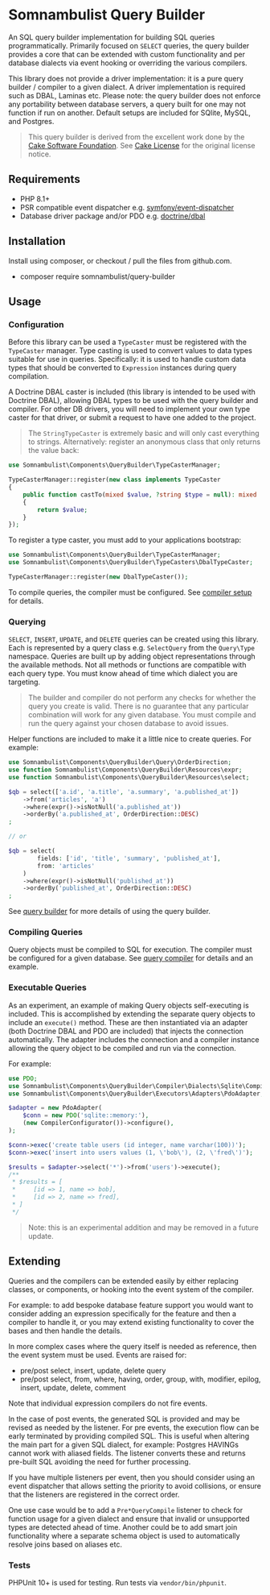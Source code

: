 # Somnambulist Query Builder

[//]: # ([![GitHub Actions Build Status]&#40;https://img.shields.io/github/actions/workflow/status/somnambulist-tech/query-builder/tests.yml?logo=github&branch=main&#41;]&#40;https://github.com/somnambulist-tech/query-builder/actions?query=workflow%3Atests&#41;)
[//]: # ([![Issues]&#40;https://img.shields.io/github/issues/somnambulist-tech/query-builder?logo=github&#41;]&#40;https://github.com/somnambulist-tech/query-builder/issues&#41;)
[//]: # ([![License]&#40;https://img.shields.io/github/license/somnambulist-tech/query-builder?logo=github&#41;]&#40;https://github.com/somnambulist-tech/query-builder/blob/master/LICENSE&#41;)
[//]: # ([![PHP Version]&#40;https://img.shields.io/packagist/php-v/somnambulist/query-builder?logo=php&logoColor=white&#41;]&#40;https://packagist.org/packages/somnambulist/query-builder&#41;)
[//]: # ([![Current Version]&#40;https://img.shields.io/packagist/v/somnambulist/query-builder?logo=packagist&logoColor=white&#41;]&#40;https://packagist.org/packages/somnambulist/query-builder&#41;)

An SQL query builder implementation for building SQL queries programmatically. Primarily focused
on `SELECT` queries, the query builder provides a core that can be extended with custom functionality
and per database dialects via event hooking or overriding the various compilers.

This library does not provide a driver implementation: it is a pure query builder / compiler to a
given dialect. A driver implementation is required such as DBAL, Laminas etc. Please note: the
query builder does not enforce any portability between database servers, a query built for one may
not function if run on another. Default setups are included for SQlite, MySQL, and Postgres.

> This query builder is derived from the excellent work done by the [Cake Software Foundation](https://github.com/cakephp/database).
> See [Cake License](CAKE_LICENSE) for the original license notice.

## Requirements

 * PHP 8.1+
 * PSR compatible event dispatcher e.g. [symfony/event-dispatcher](https://github.com/symfony/event-dispatcher)
 * Database driver package and/or PDO e.g. [doctrine/dbal](https://github.com/doctrine/dbal)

## Installation

Install using composer, or checkout / pull the files from github.com.

 * composer require somnambulist/query-builder

## Usage

### Configuration

Before this library can be used a `TypeCaster` must be registered with the `TypeCaster` manager. Type casting
is used to convert values to data types suitable for use in queries. Specifically: it is used to handle
custom data types that should be converted to `Expression` instances during query compilation.

A Doctrine DBAL caster is included (this library is intended to be used with Doctrine DBAL), allowing DBAL types
to be used with the query builder and compiler. For other DB drivers, you will need to implement your own type
caster for that driver, or submit a request to have one added to the project.

> The `StringTypeCaster` is extremely basic and will only cast everything to strings. Alternatively:
  register an anonymous class that only returns the value back:
  ```php
  use Somnambulist\Components\QueryBuilder\TypeCasterManager;
  
  TypeCasterManager::register(new class implements TypeCaster
  {
      public function castTo(mixed $value, ?string $type = null): mixed
      {
          return $value;
      }
  });
  ```

To register a type caster, you must add to your applications bootstrap:

```php
use Somnambulist\Components\QueryBuilder\TypeCasterManager;
use Somnambulist\Components\QueryBuilder\TypeCasters\DbalTypeCaster;

TypeCasterManager::register(new DbalTypeCaster());
```

To compile queries, the compiler must be configured. See [compiler setup](docs/query_compiler.md) for details.

### Querying

`SELECT`, `INSERT`, `UPDATE`, and `DELETE` queries can be created using this library. Each is represented by a query
class e.g. `SelectQuery` from the `Query\Type` namespace. Queries are built up by adding object representations
through the available methods. Not all methods or functions are compatible with each query type. You must know
ahead of time which dialect you are targeting.

> The builder and compiler do not perform any checks for whether the query you create is valid.
  There is no guarantee that any particular combination will work for any given database. You must compile and run
  the query against your chosen database to avoid issues.

Helper functions are included to make it a little nice to create queries. For example:

```php
use Somnambulist\Components\QueryBuilder\Query\OrderDirection;
use function Somnambulist\Components\QueryBuilder\Resources\expr;
use function Somnambulist\Components\QueryBuilder\Resources\select;

$qb = select(['a.id', 'a.title', 'a.summary', 'a.published_at'])
    ->from('articles', 'a')
    ->where(expr()->isNotNull('a.published_at'))
    ->orderBy('a.published_at', OrderDirection::DESC)
;

// or

$qb = select(
        fields: ['id', 'title', 'summary', 'published_at'],
        from: 'articles'
    )
    ->where(expr()->isNotNull('published_at'))
    ->orderBy('published_at', OrderDirection::DESC)
;
```

See [query builder](docs/query_builder.md) for more details of using the query builder.

### Compiling Queries

Query objects must be compiled to SQL for execution. The compiler must be configured for a given database.
See [query compiler](docs/query_compiler.md) for details and an example.

### Executable Queries

As an experiment, an example of making Query objects self-executing is included. This is accomplished by extending
the separate query objects to include an `execute()` method. These are then instantiated via an adapter (both
Doctrine DBAL and PDO are included) that injects the connection automatically. The adapter includes the connection
and a compiler instance allowing the query object to be compiled and run via the connection.

For example:

```php
use PDO;
use Somnambulist\Components\QueryBuilder\Compiler\Dialects\Sqlite\CompilerConfigurator;
use Somnambulist\Components\QueryBuilder\Executors\Adapters\PdoAdapter;

$adapter = new PdoAdapter(
    $conn = new PDO('sqlite::memory:'),
    (new CompilerConfigurator())->configure(),
);

$conn->exec('create table users (id integer, name varchar(100))');
$conn->exec('insert into users values (1, \'bob\'), (2, \'fred\')');

$results = $adapter->select('*')->from('users')->execute();
/**
 * $results = [
 *     [id => 1, name => bob],
 *     [id => 2, name => fred],
 * ]
 */
```

> Note: this is an experimental addition and may be removed in a future update.

## Extending

Queries and the compilers can be extended easily by either replacing classes, or components, or hooking into the
event system of the compiler.

For example: to add bespoke database feature support you would want to consider adding an expression specifically
for the feature and then a compiler to handle it, or you may extend existing functionality to cover the bases
and then handle the details.

In more complex cases where the query itself is needed as reference, then the event system must be used. Events
are raised for:

 * pre/post select, insert, update, delete query
 * pre/post select, from, where, having, order, group, with, modifier, epilog, insert, update, delete, comment

Note that individual expression compilers do not fire events.

In the case of post events, the generated SQL is provided and may be revised as needed by the listener.
For pre events, the execution flow can be early terminated by providing compiled SQL. This is useful when
altering the main part for a given SQL dialect, for example: Postgres HAVINGs cannot work with aliased fields.
The listener converts these and returns pre-built SQL avoiding the need for further processing.

If you have multiple listeners per event, then you should consider using an event dispatcher that allows setting
the priority to avoid collisions, or ensure that the listeners are registered in the correct order.

One use case would be to add a `Pre*QueryCompile` listener to check for function usage for a given dialect and ensure
that invalid or unsupported types are detected ahead of time. Another could be to add smart join functionality
where a separate schema object is used to automatically resolve joins based on aliases etc.

### Tests

PHPUnit 10+ is used for testing. Run tests via `vendor/bin/phpunit`.
